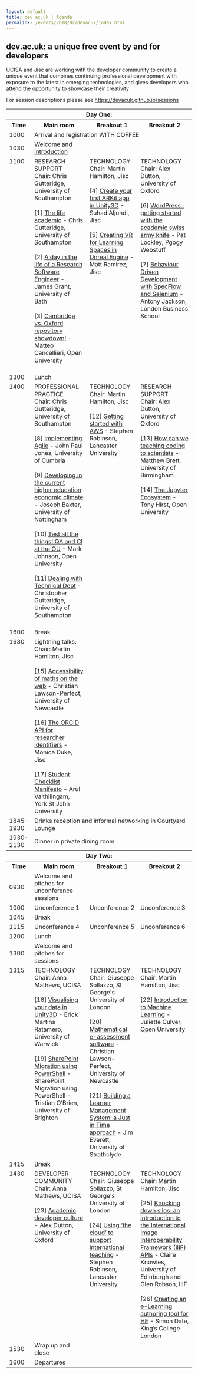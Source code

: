 ```yaml
---
layout: default
title: dev.ac.uk | Agenda
permalink: /events/2018/02/devacuk/index.html
---
```


## dev.ac.uk: a unique free event by and for developers

UCISA and Jisc are working with the developer community to create a unique event that combines continuing professional development with exposure to the latest in emerging technologies, and gives developers who attend the opportunity to showcase their creativity

For session descriptions please see <a hef="https://devacuk.github.io/sessions">https://devacuk.github.io/sessions</a>

<table>
  <tr><th colspan="4">Day One:</th></tr>
  <tr>
    <th>Time</th>
    <th>Main room</th>
    <th>Breakout 1</th>
    <th>Breakout 2</th>
  </tr>
  <tr>
    <td>1000</td>
    <td colspan="3">Arrival and registration WITH COFFEE</td>
  </tr>
  <tr>
    <td>1030</td>
    <td><a href="intro/">Welcome and introduction</a></td>
    <td></td>
    <td></td>
  </tr>
  <tr><td valign="top">1100</td>
    <td valign="top">
      RESEARCH SUPPORT<br/>
      Chair: Chris Gutteridge, University of Southampton<br/><br/>
      [1] <a href="1/">The life academic</a> - Chris Gutteridge, University of Southampton<br/><br/>
      [2] <a href="2/">A day in the life of a Research Software Engineer</a> - James Grant, University of Bath<br/><br/>
      [3] <a href="3/">Cambridge vs. Oxford repository showdown!</a> - Matteo Cancellieri, Open University<br/><br/>
    </td>
    <td valign="top">
      TECHNOLOGY<br/>
      Chair: Martin Hamilton, Jisc<br/><br/>
      [4] <a href="4/">Create your first ARKit app in Unity3D</a> - Suhad Aljundi, Jisc<br/><br/>
      [5] <a href="5/">Creating VR for Learning Spaces in Unreal Engine</a> - Matt Ramirez, Jisc<br/>
    </td>
    <td valign="top">
      TECHNOLOGY<br/>
      Chair: Alex Dutton, University of Oxford<br/><br/>
      [6] <a href="6/">WordPress : getting started with the academic swiss army knife</a> - Pat Lockley, Pgogy Webstuff<br/><br/>
      [7] <a href="7/">Behaviour Driven Development with SpecFlow and Selenium</a> - Antony Jackson, London Business School<br/>
    </td>
  </tr>
  <tr><td>1300</td><td colspan="3">Lunch</td>
  </tr>
  <tr><td valign="top">1400</td>
    <td valign="top">
      PROFESSIONAL PRACTICE<br/>
      Chair: Chris Gutteridge, University of Southampton<br/><br/>
      [8] <a href="8/">Implementing Agile</a> - John Paul Jones, University of Cumbria<br/><br/>
      [9] <a href="9/">Developing in the current higher education economic climate</a> - Joseph Baxter, University of Nottingham<br/><br/>
      [10] <a href="10/">Test all the things! QA and CI at the OU</a> - Mark Johnson, Open University<br/><br/>
      [11] <a href="11/">Dealing with Technical Debt</a> - Christopher Gutteridge, University of Southampton<br/><br/>
    <td valign="top">
      TECHNOLOGY<br/>
      Chair: Martin Hamilton, Jisc<br/><br/>
      [12] <a href="12/">Getting started with AWS</a> - Stephen Robinson, Lancaster University<br/>
    </td>
    <td valign="top">
      RESEARCH SUPPORT<br/>
      Chair: Alex Dutton, University of Oxford<br/><br/>
      [13] <a href="13/">How can we teaching coding to scientists</a> - Matthew Brett, University of Birmingham<br/><br/>
      [14] <a href="14/">The Jupyter Ecosystem</a> - Tony Hirst, Open University<br/>
    </td>
  
  <tr><td>1600</td><td colspan="3">Break</td>
  </tr>
  <tr><td valign="top">1630</td>
    <td valign="top">
    Lightning talks:<br/>
    Chair: Martin Hamilton, Jisc<br/><br/>
    [15] <a href="15/">Accessibility of maths on the web</a> - Christian Lawson-Perfect, University of Newcastle<br/><br/>
    [16] <a href="16/">The ORCID API for researcher identifiers</a> - Monica Duke, Jisc<br/><br/>
    [17] <a href="17/">Student Checklist Manifesto</a> - Arul Vaithilingam, York St John University<br/>
    </td>
    <td>
    </td>
    <td>
    </td>
  </tr>
  <tr><td>1845-1930</td><td colspan="3">Drinks reception and informal networking in Courtyard Lounge</td></tr>
  <tr><td>1930-2130</td><td colspan="3">Dinner in private dining room</td></tr>
  <tr><th colspan="4">Day Two:</th></tr>
  <tr>
    <th>Time</th>
    <th>Main room</th>
    <th>Breakout 1</th>
    <th>Breakout 2</th>
  </tr>
  <tr>
    <td>0930</td>
    <td>Welcome and pitches for unconference sessions</td>
    <td></td>
    <td></td>
  </tr>
  <tr>
    <td>1000</td>
    <td>Unconference 1</td>
    <td>Unconference 2</td>
    <td>Unconference 3</td>
  </tr>
  <tr><td>1045</td><td colspan="3">Break</td></tr>
  <tr>
    <td>1115</td>
    <td>Unconference 4</td>
    <td>Unconference 5</td>
    <td>Unconference 6</td>
  </tr>
  <tr><td>1200</td><td colspan="3">Lunch</td></tr>
  <tr>
    <td>1300</td>
    <td>Welcome and pitches for sessions</td>
    <td></td>
    <td></td>
  </tr>
  <tr>
    <td valign="top">1315</td>
    <td valign="top">
      TECHNOLOGY<br/>
      Chair: Anna Mathews, UCISA<br/><br/>
      [18] <a href="18/">Visualising your data in Unity3D</a> - Erick Martins Ratamero, University of Warwick<br/><br/>
      [19] <a href="19/">SharePoint Migration using PowerShell</a> - SharePoint Migration using PowerShell - Tristian O’Brien, University of Brighton<br/>
    </td>
    <td valign="top">
      TECHNOLOGY<br/>
      Chair: Giuseppe Sollazzo, St George's University of London<br/><br/>
      [20] <a href="20/">Mathematical e-assessment software</a> - Christian Lawson-Perfect, University of Newcastle<br/><br/>
      [21] <a href="21/">Building a Learner Management System: a Just in Time approach</a> - Jim Everett, University of Strathclyde<br/>
    </td>
    <td valign="top">
      TECHNOLOGY<br/>
      Chair: Martin Hamilton, Jisc<br/><br/>
      [22] <a href="22/">Introduction to Machine Learning</a> - Juliette Culver, Open University<br/>
    </td>
  </tr>
  <tr><td>1415</td><td colspan="3">Break</td></tr>
  <tr>
    <td valign="top">1430</td>
    <td valign="top">
      DEVELOPER COMMUNITY<br/>
      Chair: Anna Mathews, UCISA<br/><br/>
      [23] <a href="23/">Academic developer culture</a> - Alex Dutton, University of Oxford<br/>
    </td>
    <td valign="top">
      TECHNOLOGY<br/>
      Chair: Giuseppe Sollazzo, St George's University of London<br/><br/>
      [24] <a href="24/">Using ‘the cloud’ to support international teaching</a> - Stephen Robinson, Lancaster University<br/>
    </td>
    <td valign="top">
      TECHNOLOGY<br/>
      Chair: Martin Hamilton, Jisc<br/><br/>
      [25] <a href="25/">Knocking down silos: an introduction to the International Image Interoperability Framework (IIIF) APIs</a> - Claire Knowles, University of Edinburgh and Glen Robson, IIIF<br/><br/>
      [26] <a href="26/">Creating an e-Learning authoring tool for HE</a> - Simon Date, King’s College London<br/>
    </td>
  </tr>
  <tr><td>1530</td><td>Wrap up and close</td><td></td><td></td></tr>
  <tr><td>1600</td><td colspan="3">Departures</td>


